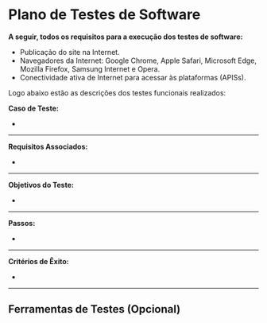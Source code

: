 # Plano de Testes de Software

**A seguir, todos os requisitos para a execução dos testes de software:**

- Publicação do site na Internet.
- Navegadores da Internet:  Google Chrome, Apple Safari, Microsoft Edge, Mozilla Firefox, Samsung Internet e Opera.
- Conectividade ativa de Internet para acessar às plataformas (APISs).

Logo abaixo estão as descrições dos testes funcionais realizados:

**Caso de Teste:** 

- 


______________________________________________________________________________________________
**Requisitos Associados:**

- 

______________________________________________________________________________________________
**Objetivos do Teste:**

- 

______________________________________________________________________________________________
**Passos:**

- 


______________________________________________________________________________________________
**Critérios de Êxito:**

- 


______________________________________________________________________________________________






 
## Ferramentas de Testes (Opcional)


